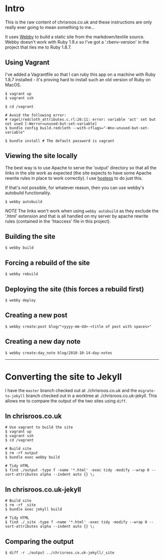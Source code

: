 # Intro

This is the raw content of chrisroos.co.uk and these instructions are only really ever going to mean something to me...

It uses [Webby](http://webby.rubyforge.org/) to build a static site from the markdown/textile source. Webby doesn't work with Ruby 1.9.x so I've got a '.rbenv-version' in the project that ties me to Ruby 1.8.7.

## Using Vagrant

I've added a Vagrantfile so that I can ruby this app on a machine with Ruby 1.8.7 installed - it's proving hard to install such an old version of Ruby on MacOS.

```
$ vagrant up
$ vagrant ssh

$ cd /vagrant

# Avoid the following error:
# ragel/redcloth_attributes.c.rl:26:11: error: variable 'act' set but not used [-Werror=unused-but-set-variable]
$ bundle config build.redcloth --with-cflags="-Wno-unused-but-set-variable"

$ bundle install # The default password is vagrant
```

## Viewing the site locally

The best way is to use Apache to serve the 'output' directory so that all the links in the site work as expected (the site expects to have some Apache rewrite rules in place to work correctly). I use [hostess](https://github.com/lazyatom/hostess) to do just this.

If that's not possible, for whatever reason, then you can use webby's autobuild functionality.

    $ webby autobuild

*NOTE* The links won't work when using `webby autobuild` as they exclude the '.html' extension and that is all handled on my server by apache rewrite rules (contained in the 'htaccess' file in this project).

## Building the site

    $ webby build

## Forcing a rebuild of the site

    $ webby rebuild

## Deploying the site (this forces a rebuild first)

    $ webby deploy

## Creating a new post

    $ webby create:post blog/"<yyyy-mm-dd>-<title of post with spaces>"

## Creating a new day note

    $ webby create:day_note blog/2010-10-14-day-notes

---

# Converting the site to Jekyll

I have the `master` branch checked out at ./chrisroos.co.uk and the `migrate-to-jekyll` branch checked out in a worktree at ./chrisroos.co.uk-jekyll. This allows me to compare the output of the two sites using `diff`.

## In chrisroos.co.uk

```
# Use vagrant to build the site
$ vagrant up
$ vagrant ssh
$ cd /vagrant

# Build site
$ rm -rf output
$ bundle exec webby build

# Tidy HTML
$ find ./output -type f -name '*.html' -exec tidy -modify --wrap 0 --sort-attributes alpha --indent auto {} \;
```

## In chrisroos.co.uk-jekyll

```
# Build site
$ rm -rf _site
$ bundle exec jekyll build

# Tidy HTML
$ find ./_site -type f -name '*.html' -exec tidy -modify --wrap 0 --sort-attributes alpha --indent auto {} \;
```

## Comparing the output

```
$ diff -r ./output ../chrisroos.co.uk-jekyll/_site
```
